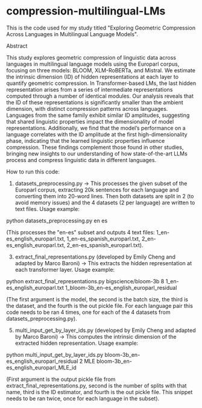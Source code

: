 # compression-multilingual-LMs

This is the code used for my study titled "Exploring Geometric Compression Across Languages in Multilingual Language Models".

Abstract

This study explores geometric compression of linguistic data across languages in multilingual language models using the Europarl corpus, focusing on three models: BLOOM, XLM-RoBERTa, and Mistral. We estimate the intrinsic dimension (ID) of hidden representations at each layer to quantify geometric compression. In Transformer-based LMs, the last hidden representation arises from a series of intermediate representations computed through a number of identical modules. Our analysis reveals that the ID of these representations is significantly smaller than the ambient dimension, with distinct compression patterns across languages. Languages from the same family exhibit similar ID amplitudes, suggesting that shared linguistic properties impact the dimensionality of model representations. Additionally, we find that the model’s performance on a language correlates with the ID amplitude at the first high-dimensionality phase, indicating that the learned linguistic properties influence compression. These findings complement those found in other studies, bringing new insights to our understanding of how state-of-the-art LLMs process and compress linguistic data in different languages.

How to run this code:

1. datasets_preprocessing.py -> This processes the given subset of the Europarl corpus, extracting 20k sentences for each language and converting them into 20-word lines. Then both datasets are split in 2 (to avoid memory issues) and the 4 datasets (2 per language) are written to text files. Usage example:

  python datasets_preprocessing.py en es
  
(This processes the "en-es" subset and outputs 4 text files: 1_en-es_english_europarl.txt, 1_en-es_spanish_europarl.txt, 2_en-es_english_europarl.txt, 2_en-es_spanish_europarl.txt).

3. extract_final_representations.py (developed by Emily Cheng and adapted by Marco Baroni) -> This extracts the hidden representation at each transformer layer. Usage example:

  python extract_final_representations.py bigscience/bloom-3b 8 1_en-es_english_europarl.txt 1_bloom-3b_en-es_english_europarl_residual
  
(The first argument is the model, the second is the batch size, the third is the dataset, and the fourth is the out pickle file. For each language pair this code needs to be ran 4 times, one for each of the 4 datasets from datasets_preprocessing.py).

5. multi_input_get_by_layer_ids.py (developed by Emily Cheng and adapted by Marco Baroni) -> This computes the intrinsic dimension of the extracted hidden representation. Usage example:

  python multi_input_get_by_layer_ids.py bloom-3b_en-es_english_europarl_residual 2 MLE bloom-3b_en-es_english_europarl_MLE_id
  
(First argument is the output pickle file from extract_final_representations.py, second is the number of splits with that name, third is the ID estimator, and fourth is the out pickle file. This snippet needs to be ran twice, once for each language in the subset).
